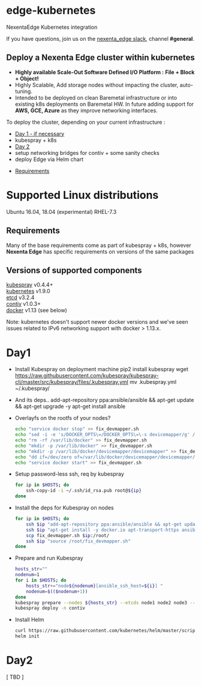 # edge-kubernetes
NexentaEdge Kubernetes integration

If you have questions, join us on the [nexenta_edge slack](https://nexentaedge.slack.com), channel **#general**.

## Deploy a Nexenta Edge cluster within kubernetes

- **Highly available Scale-Out Software Defined I/O Platform :**  **File + Block + Object!**
- Highly Scalable, Add storage nodes without impacting the cluster, auto-tuning.
- Intended to be deployed on clean Baremetal infrastructure or into existing k8s deployments
	on Baremetal HW. In future adding support for  **AWS, GCE, Azure** as
	they improve networking interfaces.

To deploy the cluster, depending on your current infrastructure :
- [Day 1 - if necessary](#Day1)
- 	kubespray + k8s 
- [Day 2](#Day2)
-	setup networking bridges for contiv + some sanity checks
-	deploy Edge via Helm chart

*  [Requirements](#requirements)

Supported Linux distributions
===============
Ubuntu 16.04, 18.04 (experimental)
RHEL-7.3

Requirements
--------------
Many of the base requirements come as part of kubespray + k8s, however **Nexenta Edge** has
specific requirements on versions of the same packages 

Versions of supported components
--------------------------------

[kubespray](https://github.com/kubespray/kubespray-cli) v0.4.4+ <br>
[kubernetes](https://github.com/kubernetes/kubernetes/releases) v1.9.0 <br>
[etcd](https://github.com/coreos/etcd/releases) v3.2.4 <br>
[contiv](https://github.com/contiv/install/releases) v1.0.3+ <br>
[docker](https://www.docker.com/) v1.13 (see below)<br>

Note: kubernetes doesn't support newer docker versions and we've seen issues related to
IPv6 networking support with docker > 1.13.x.

Day1
===============
- Install Kubespray on deployment machine
	pip2 install kubespray
	wget https://raw.githubusercontent.com/kubespray/kubespray-cli/master/src/kubespray/files/.kubespray.yml
	mv .kubespray.yml ~/.kubespray/
- And its deps..
	add-apt-repository ppa:ansible/ansible && apt-get update && apt-get upgrade -y
	apt-get install ansible

- Overlayfs on the rootfs of your nodes?
	```bash
	echo "service docker stop" >> fix_devmapper.sh
	echo "sed -i -e 's/DOCKER_OPTS\=/DOCKER_OPTS\=\-s devicemapper/g' /etc/init.d/docker" >> fix_devmapper.sh
	echo "rm -rf /var/lib/docker" >> fix_devmapper.sh
	echo "mkdir -p /var/lib/docker" >> fix_devmapper.sh
	echo "mkdir -p /var/lib/docker/devicemapper/devicemapper" >> fix_devmapper.sh
	echo "dd if=/dev/zero of=/var/lib/docker/devicemapper/devicemapper/data bs=1G count=0 seek=8" >> fix_devmapper.sh
	echo "service docker start" >> fix_devmapper.sh
	```
	
- Setup password-less ssh, req by kubespray
	```bash
	for ip in $HOSTS; do
		ssh-copy-id -i ~/.ssh/id_rsa.pub root@${ip}
	done
	```
- Install the deps for Kubespray on nodes
	```bash
	for ip in $HOSTS; do
		ssh $ip "add-apt-repository ppa:ansible/ansible && apt-get update && apt-get upgrade -y"
		ssh $ip "apt-get install -y docker.io apt-transport-https ansible"
		scp fix_devmapper.sh $ip:/root/
		ssh $ip "source /root/fix_devmapper.sh"
	done
	```

- Prepare and run Kubespray
	```bash
	hosts_str=""
	nodenum=1
	for i in $HOSTS; do
		hosts_str+="node${nodenum}[ansible_ssh_host=${i}] "
		nodenum=$(($nodenum+1))
	done
	kubespray prepare --nodes ${hosts_str} --etcds node1 node2 node3 --masters node1 node2
	kubespray deploy -n contiv
	```
- Install Helm
	```bash
	curl https://raw.githubusercontent.com/kubernetes/helm/master/scripts/get | bash
	helm init
	```
Day2
===============

[ TBD ]

